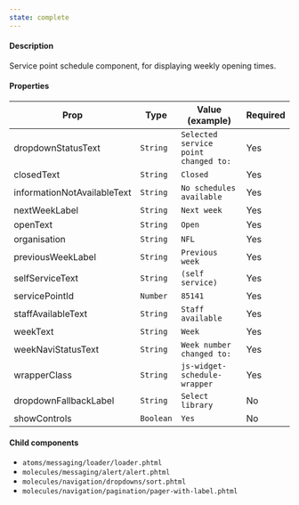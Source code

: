 ```yaml
---
state: complete
---
```


#### Description

Service point schedule component, for displaying weekly opening times.

#### Properties

| Prop                        | Type      | Value (example)                      | Required |
| --------------------------- | --------- | ------------------------------------ | -------- |
| dropdownStatusText          | `String`  | `Selected service point changed to:` | Yes      |
| closedText                  | `String`  | `Closed`                             | Yes      |
| informationNotAvailableText | `String`  | `No schedules available`             | Yes      |
| nextWeekLabel               | `String`  | `Next week`                          | Yes      |
| openText                    | `String`  | `Open`                               | Yes      |
| organisation                | `String`  | `NFL`                                | Yes      |
| previousWeekLabel           | `String`  | `Previous week`                      | Yes      |
| selfServiceText             | `String`  | `(self service)`                     | Yes      |
| servicePointId              | `Number`  | `85141`                              | Yes      |
| staffAvailableText          | `String`  | `Staff available`                    | Yes      |
| weekText                    | `String`  | `Week`                               | Yes      |
| weekNaviStatusText          | `String`  | `Week number changed to:`            | Yes      |
| wrapperClass                | `String`  | `js-widget-schedule-wrapper`         | Yes      |
| dropdownFallbackLabel       | `String`  | `Select library`                     | No       |
| showControls                | `Boolean` | `Yes`                                | No       |

#### Child components

- `atoms/messaging/loader/loader.phtml`
- `molecules/messaging/alert/alert.phtml`
- `molecules/navigation/dropdowns/sort.phtml`
- `molecules/navigation/pagination/pager-with-label.phtml`
